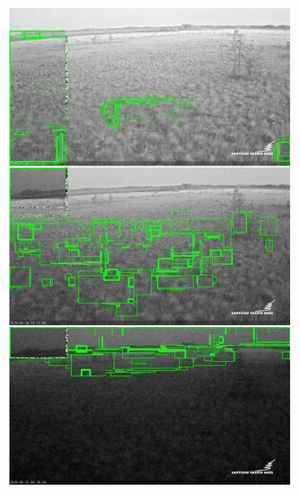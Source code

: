 ![20200624-221448-224453](in/20200624/20200624-221448-224453_0_.jpg)
![20200624-224458-231503](in/20200624/20200624-224458-231503_0_.jpg)
![20200624-231508-234513](in/20200624/20200624-231508-234513_0_.jpg)
